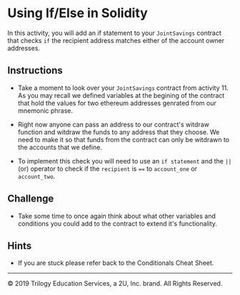 # Using If/Else in Solidity

In this activity, you will add an if statement to your `JointSavings` contract that checks `if` the recipient address matches either of the account owner addresses.

## Instructions

* Take a moment to look over your `JointSavings` contract from activity 11. As you may recall we defined variables at the begining of the contract that hold the values for two ethereum addresses genrated from our mnemonic phrase.

* Right now anyone can pass an address to our contract's witdraw function and witdraw the funds to any address that they choose. We need to make it so that funds from the contract can only be witdrawn to the accounts that we define.

* To implement this check you will need to use an `if statement` and the `||` (or) operator to check if the `recipient` is `==` to `account_one` or `account_two`.

## Challenge

* Take some time to once again think about what other variables and conditions you could add to the contract to extend it's functionality.

## Hints

* If you are stuck please refer back to the Conditionals Cheat Sheet.

---

© 2019 Trilogy Education Services, a 2U, Inc. brand. All Rights Reserved.

